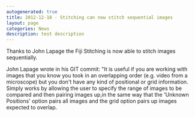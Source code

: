 ```yaml
---
autogenerated: true
title: 2012-12-18 - Stitching can now stitch sequential images
layout: page
categories: News
description: test description
---
```


Thanks to John Lapage the Fiji Stitching is now able to stitch images sequentially.

John Lapage wrote in his GIT commit: "It is useful if you are working with images that you know you took in an overlapping order (e.g. video from a microscope) but you don't have any kind of positional or grid information. Simply works by allowing the user to specify the range of images to be compared and then pairing images up,in the same way that the 'Unknown Positions' option pairs all images and the grid option pairs up images expected to overlap.


